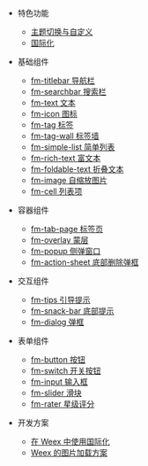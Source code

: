 - 特色功能
  - [主题切换与自定义](guide/theme)
  - [国际化](guide/i18n)

- 基础组件
  - [fm-titlebar 导航栏](packages/fm-titlebar/)
  - [fm-searchbar 搜索栏](packages/fm-searchbar/)
  - [fm-text 文本](packages/fm-text/)
  - [fm-icon 图标](packages/fm-icon/)
  - [fm-tag 标签](packages/fm-tag/)
  - [fm-tag-wall 标签墙](packages/fm-tag-wall/)
  - [fm-simple-list 简单列表](packages/fm-simple-list/)
  - [fm-rich-text 富文本](packages/fm-rich-text/)
  - [fm-foldable-text 折叠文本](packages/fm-foldable-text/)
  - [fm-image 自缩放图片](packages/fm-image/)
  - [fm-cell 列表项](packages/fm-cell/)

- 容器组件
  - [fm-tab-page 标签页](packages/fm-tab-page/)
  - [fm-overlay 蒙层](packages/fm-overlay/)
  - [fm-popup 侧弹窗口](packages/fm-popup/)
  - [fm-action-sheet 底部删除弹框](packages/fm-action-sheet/)

- 交互组件
  - [fm-tips 引导提示](packages/fm-tips/)
  - [fm-snack-bar 底部提示](packages/fm-snack-bar/)
  - [fm-dialog 弹框](packages/fm-dialog/)

- 表单组件
  - [fm-button 按钮](packages/fm-button/)
  - [fm-switch 开关按钮](packages/fm-switch/)
  - [fm-input 输入框](packages/fm-input/)
  - [fm-slider 滑块](packages/fm-slider/)
  - [fm-rater 星级评分](packages/fm-rater/)

- 开发方案
  - [在 Weex 中使用国际化](http://yanjiie.me/2018/%E5%9C%A8-Weex-%E4%B8%AD%E4%BD%BF%E7%94%A8%E5%9B%BD%E9%99%85%E5%8C%96/)
  - [Weex 的图片加载方案](http://yanjiie.me/2017/Weex-%E7%9A%84%E5%9B%BE%E7%89%87%E5%8A%A0%E8%BD%BD%E6%96%B9%E6%A1%88/)
